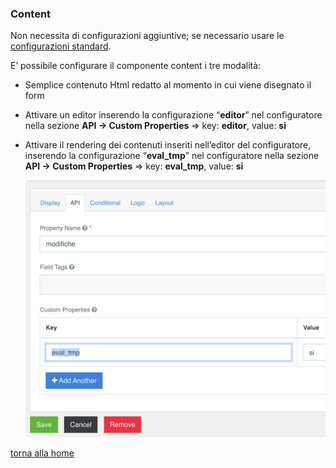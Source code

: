 ### Content
Non necessita di configurazioni aggiuntive; se necessario usare le [configurazioni standard](../../base.md#Neicomponentisonogestiteleseguentiproprietà).

E’ possibile configurare il componente content i tre modalità:  
- Semplice contenuto Html redatto al momento in cui viene disegnato il form  
- Attivare un editor inserendo la configurazione “**editor**” nel configuratore nella sezione **API → Custom Properties** => key: **editor**, value: **si**  
- Attivare il rendering dei contenuti inseriti nell’editor del configuratore, inserendo la configurazione “**eval_tmp**” nel configuratore nella sezione **API → Custom Properties** => key: **eval_tmp**, value: **si**  

  ![content](../../../img/componenti/layout/content_img1.png "content")

[torna alla home](../../index.md)
